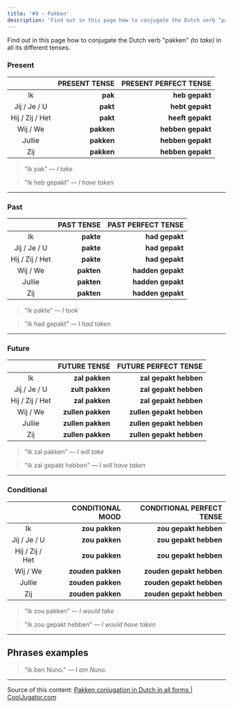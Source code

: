 ```yaml
---
title: '#9 — Pakken'
description: 'Find out in this page how to conjugate the Dutch verb "pakken" (to take) in all its different tenses.'
---
```


Find out in this page how to conjugate the Dutch verb "pakken" _(to take)_ in all its different tenses.

### Present

|                 | PRESENT TENSE | PRESENT PERFECT TENSE |
| :-------------: | ------------: | --------------------: |
|       Ik        |       **pak** |        **heb gepakt** |
|  Jij / Je / U   |      **pakt** |       **hebt gepakt** |
| Hij / Zij / Het |      **pakt** |      **heeft gepakt** |
|    Wij / We     |    **pakken** |     **hebben gepakt** |
|     Jullie      |    **pakken** |     **hebben gepakt** |
|       Zij       |    **pakken** |     **hebben gepakt** |

> "Ik pak"
> _— I take_

> "Ik heb gepakt"
> _— I have taken_

---

### Past

|                 | PAST TENSE | PAST PERFECT TENSE |
| :-------------: | ---------: | -----------------: |
|       Ik        |  **pakte** |     **had gepakt** |
|  Jij / Je / U   |  **pakte** |     **had gepakt** |
| Hij / Zij / Het |  **pakte** |     **had gepakt** |
|    Wij / We     | **pakten** |  **hadden gepakt** |
|     Jullie      | **pakten** |  **hadden gepakt** |
|       Zij       | **pakten** |  **hadden gepakt** |

> "Ik pakte"
> _— I took_

> "Ik had gepakt"
> _— I had taken_

---

### Future

|                 |      FUTURE TENSE |     FUTURE PERFECT TENSE |
| :-------------: | ----------------: | -----------------------: |
|       Ik        |    **zal pakken** |    **zal gepakt hebben** |
|  Jij / Je / U   |   **zult pakken** |    **zal gepakt hebben** |
| Hij / Zij / Het |    **zal pakken** |    **zal gepakt hebben** |
|    Wij / We     | **zullen pakken** | **zullen gepakt hebben** |
|     Jullie      | **zullen pakken** | **zullen gepakt hebben** |
|       Zij       | **zullen pakken** | **zullen gepakt hebben** |

> "Ik zal pakken"
> _— I will take_

> "Ik zal gepakt hebben"
> _— I will have taken_

---

### Conditional

|                 |  CONDITIONAL MOOD | CONDITIONAL PERFECT TENSE |
| :-------------: | ----------------: | ------------------------: |
|       Ik        |    **zou pakken** |     **zou gepakt hebben** |
|  Jij / Je / U   |    **zou pakken** |     **zou gepakt hebben** |
| Hij / Zij / Het |    **zou pakken** |     **zou gepakt hebben** |
|    Wij / We     | **zouden pakken** |  **zouden gepakt hebben** |
|     Jullie      | **zouden pakken** |  **zouden gepakt hebben** |
|       Zij       | **zouden pakken** |  **zouden gepakt hebben** |

> "Ik zou pakken"
> _— I would take_

> "Ik zou gepakt hebben"
> _— I would have taken_

---

## Phrases examples

> "Ik ben Nuno."
> _— I am Nuno._

---

Source of this content: [Pakken conjugation in Dutch in all forms | CoolJugator.com](https://cooljugator.com/nl/pakken)
